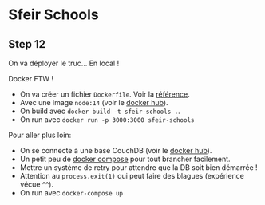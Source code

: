 # Sfeir Schools

## Step 12

On va déployer le truc... En local !

Docker FTW !

- On va créer un fichier `Dockerfile`. Voir la [référence](https://docs.docker.com/engine/reference/builder/).
- Avec une image `node:14` (voir le [docker hub](https://hub.docker.com/_/node/)).
- On build avec `docker build -t sfeir-schools .`.
- On run avec `docker run -p 3000:3000 sfeir-schools`

Pour aller plus loin:

- On se connecte à une base CouchDB (voir le [docker hub](https://hub.docker.com/_/couchdb/)).
- Un petit peu de [docker compose](https://docs.docker.com/compose/compose-file/) pour tout brancher facilement.
- Mettre un système de retry pour attendre que la DB soit bien démarrée !
- Attention au `process.exit(1)` qui peut faire des blagues (expérience vécue ^^).
- On run avec `docker-compose up`
